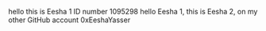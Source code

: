 hello this is Eesha 1 ID number 1095298 hello Eesha 1, this is Eesha 2, on my other GitHub account 0xEeshaYasser
